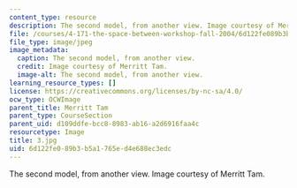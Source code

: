 ```yaml
---
content_type: resource
description: The second model, from another view. Image courtesy of Merritt Tam.
file: /courses/4-171-the-space-between-workshop-fall-2004/6d122fe089b3b5a1765ed4e688ec3edc_3.jpg
file_type: image/jpeg
image_metadata:
  caption: The second model, from another view.
  credit: Image courtesy of Merritt Tam.
  image-alt: The second model, from another view.
learning_resource_types: []
license: https://creativecommons.org/licenses/by-nc-sa/4.0/
ocw_type: OCWImage
parent_title: Merritt Tam
parent_type: CourseSection
parent_uid: d109ddfe-bcc8-8983-ab16-a2d6916faa4c
resourcetype: Image
title: 3.jpg
uid: 6d122fe0-89b3-b5a1-765e-d4e688ec3edc
---
```

The second model, from another view. Image courtesy of Merritt Tam.